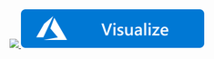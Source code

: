 <a href="https://portal.azure.com/#create/Microsoft.Template/uri/https%3A%2F%2Fraw.githubusercontent.com%2Fjeffnelson1%2FAzure-Templates%2Fmaster%2Ftemplate.json" target="_blank">
    <img src="http://azuredeploy.net/deploybutton.png"/>
 </a>
 <a href="http://armviz.io/#/?load=https%3A%2F%2Fraw.githubusercontent.com%2Fjeffnelson1%2FAzure-Templates%2Fmaster%2Ftemplate.json" target="_blank">
    <img src="https://raw.githubusercontent.com/Azure/azure-quickstart-templates/master/1-CONTRIBUTION-GUIDE/images/visualizebutton.svg?sanitize=true"/>
</a>
 
 
